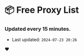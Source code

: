 # :package: Free Proxy List
### Updated every 15 minutes.

- Last updated: `2024-07-23 20:26`

:heart:
